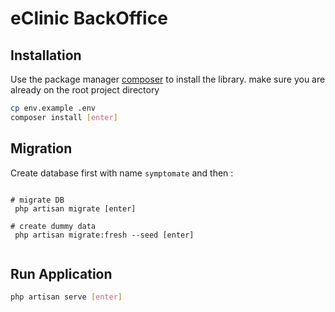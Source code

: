 # eClinic BackOffice



## Installation

Use the package manager [composer](https://getcomposer.org/doc/00-intro.md) to install the library.
make sure you are already on the root project directory 


```bash
cp env.example .env
composer install [enter]
```

## Migration

Create database first with name `symptomate` and then :

```

# migrate DB
 php artisan migrate [enter]

# create dummy data 
 php artisan migrate:fresh --seed [enter]


```

## Run Application


```bash
php artisan serve [enter]
```

